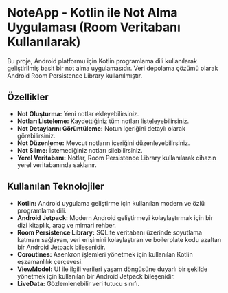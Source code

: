 # NoteApp - Kotlin ile Not Alma Uygulaması (Room Veritabanı Kullanılarak)

Bu proje, Android platformu için Kotlin programlama dili kullanılarak geliştirilmiş basit bir not alma uygulamasıdır. Veri depolama çözümü olarak Android Room Persistence Library kullanılmıştır.

## Özellikler

* **Not Oluşturma:** Yeni notlar ekleyebilirsiniz.
* **Notları Listeleme:** Kaydettiğiniz tüm notları listeleyebilirsiniz.
* **Not Detaylarını Görüntüleme:** Notun içeriğini detaylı olarak görebilirsiniz.
* **Not Düzenleme:** Mevcut notların içeriğini düzenleyebilirsiniz.
* **Not Silme:** İstemediğiniz notları silebilirsiniz.
* **Yerel Veritabanı:** Notlar, Room Persistence Library kullanılarak cihazın yerel veritabanında saklanır.

## Kullanılan Teknolojiler

* **Kotlin:** Android uygulama geliştirme için kullanılan modern ve özlü programlama dili.
* **Android Jetpack:** Modern Android geliştirmeyi kolaylaştırmak için bir dizi kitaplık, araç ve mimari rehber.
* **Room Persistence Library:** SQLite veritabanı üzerinde soyutlama katmanı sağlayan, veri erişimini kolaylaştıran ve boilerplate kodu azaltan bir Android Jetpack bileşenidir.
* **Coroutines:** Asenkron işlemleri yönetmek için kullanılan Kotlin eşzamanlılık çerçevesi.
* **ViewModel:** UI ile ilgili verileri yaşam döngüsüne duyarlı bir şekilde yönetmek için kullanılan bir Android Jetpack bileşenidir.
* **LiveData:** Gözlemlenebilir veri tutucu sınıfı.
